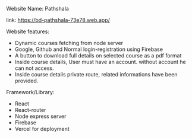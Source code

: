 Website Name: Pathshala

link: https://bd-pathshala-73e78.web.app/ 

Website features:
* Dynamic courses fetching from node server
* Google, Github and Normal login-registration using Firebase
* A button to download full details on selected course as a pdf format
* Inside course details, User must have an account. without account he can not access.
* Inside course details private route, related informations have been provided.

Framework/Library:
* React
* React-router
* Node express server
* Firebase
* Vercel for deployment
